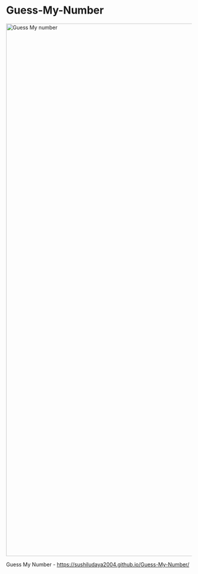 # Guess-My-Number

<img width="1440" alt="Guess My number" src="https://github.com/sushiludaya2004/Guess-My-Number/assets/127210875/483816ab-3869-462f-ad64-898ee1f18033">

Guess My Number - https://sushiludaya2004.github.io/Guess-My-Number/
